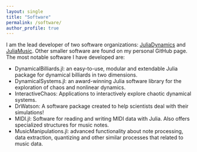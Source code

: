 ```yaml
---
layout: single
title: "Software"
permalink: /software/
author_profile: true
---
```


I am the lead developer of two software organizations: [JuliaDynamics](https://juliadynamics.github.io/JuliaDynamics/) and [JuliaMusic](https://juliamusic.github.io/JuliaMusic_documentation.jl/dev/). Other smaller software are found on my personal GitHub page. The most notable software I have developed are:

* DynamicalBilliards.jl: an easy-to-use, modular and extendable Julia package for dynamical billiards in two dimensions.
* DynamicalSystems.jl: an award-winning Julia software library for the exploration of chaos and nonlinear dynamics.
* InteractiveChaos: Applications to interactively explore chaotic dynamical systems.
* DrWatson: A software package created to help scientists deal with their simulations!
* MIDI.jl: Software for reading and writing MIDI data with Julia. Also offers specialized structures for music notes.
* MusicManipulations.jl: advanced functionality about note processing, data extraction, quantizing and other similar processes that related to music data.
